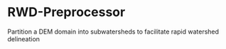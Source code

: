 # RWD-Preprocessor
Partition a DEM domain into subwatersheds to facilitate rapid watershed delineation
